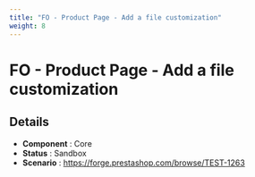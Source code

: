 ```yaml
---
title: "FO - Product Page - Add a file customization"
weight: 8
---
```


# FO - Product Page - Add a file customization
## Details
* **Component** : Core
* **Status** : Sandbox
* **Scenario** : https://forge.prestashop.com/browse/TEST-1263

